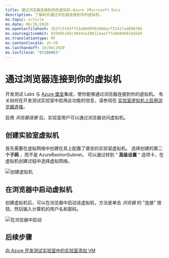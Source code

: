 ```yaml
---
title: 通过浏览器连接到你的虚拟机-Azure |Microsoft Docs
description: 了解如何通过浏览器连接到你的虚拟机。
ms.topic: article
ms.date: 06/26/2020
ms.openlocfilehash: 352fc5fd3ff53a00d9f62966ecf21417ad898706
ms.sourcegitcommit: 829d951d5c90442a38012daaf77e86046018e5b9
ms.translationtype: MT
ms.contentlocale: zh-CN
ms.lasthandoff: 10/09/2020
ms.locfileid: "87288063"
---
```

# <a name="connect-to-your-virtual-machines-through-a-browser"></a>通过浏览器连接到你的虚拟机 

开发测试 Labs 与 [Azure 堡垒](../bastion/index.yml)集成，使你能够通过浏览器连接到你的虚拟机。 有关如何在开发测试实验室中启用此功能的信息，请参阅在 [实验室虚拟机上启用浏览器连接](enable-browser-connection-lab-virtual-machines.md)。

启用 *浏览器连接* 后，实验室用户可以通过浏览器访问虚拟机。  

## <a name="create-a-lab-virtual-machine"></a>创建实验室虚拟机

首先需要在虚拟网络中创建在其上配置了堡垒的实验室虚拟机。 选择创建的第二 **个子网** ，而不是 AzureBastionSubnet。 可以通过转到 " **高级设置** " 选项卡，在虚拟机创建过程中选择虚拟网络。

![创建虚拟机](./media/connect-virtual-machine-through-browser/create-virtual-machine.png)

## <a name="launch-virtual-machine-in-a-browser"></a>在浏览器中启动虚拟机

创建虚拟机后，可以在浏览器中启动该虚拟机，方法是单击 *浏览器* 的 "连接" 按钮，然后输入计算机的用户名和密码。  

![在浏览器中启动](./media/connect-virtual-machine-through-browser/browser-connect.png)

## <a name="next-steps"></a>后续步骤

[向 Azure 开发测试实验室中的实验室添加 VM](devtest-lab-add-vm.md)
